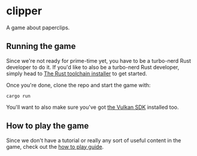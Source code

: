 # clipper
A game about paperclips.

## Running the game
Since we're not ready for prime-time yet, you have to be a turbo-nerd Rust developer to do it. If you'd like to also be a turbo-nerd Rust developer, simply head to [The Rust toolchain installer](https://rustup.rs/) to get started.

Once you're done, clone the repo and start the game with:

```shell
cargo run
```

You'll want to also make sure you've got [the Vulkan SDK](https://vulkan.lunarg.com/) installed too.

## How to play the game
Since we don't have a tutorial or really any sort of useful content in the game, check out the [how to play guide](HOW-TO-PLAY.md).
